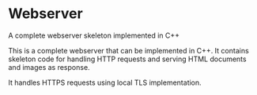 # Webserver
A complete webserver skeleton implemented in C++

This is a complete webserver that can be implemented in C++. It contains skeleton code for handling HTTP requests
and serving HTML documents and images as response. 

It handles HTTPS requests using local TLS implementation.
